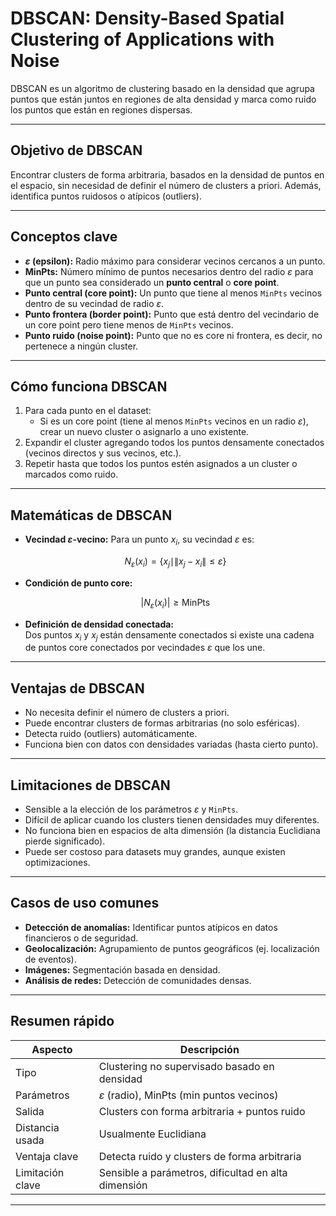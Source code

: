 # DBSCAN: Density-Based Spatial Clustering of Applications with Noise

DBSCAN es un algoritmo de clustering basado en la densidad que agrupa puntos que están juntos en regiones de alta densidad y marca como ruido los puntos que están en regiones dispersas.

---

## Objetivo de DBSCAN

Encontrar clusters de forma arbitraria, basados en la densidad de puntos en el espacio, sin necesidad de definir el número de clusters a priori. Además, identifica puntos ruidosos o atípicos (outliers).

---

## Conceptos clave

- **$\varepsilon$ (epsilon):** Radio máximo para considerar vecinos cercanos a un punto.
- **MinPts:** Número mínimo de puntos necesarios dentro del radio $\varepsilon$ para que un punto sea considerado un **punto central** o **core point**.
- **Punto central (core point):** Un punto que tiene al menos `MinPts` vecinos dentro de su vecindad de radio $\varepsilon$.
- **Punto frontera (border point):** Punto que está dentro del vecindario de un core point pero tiene menos de `MinPts` vecinos.
- **Punto ruido (noise point):** Punto que no es core ni frontera, es decir, no pertenece a ningún cluster.

---

## Cómo funciona DBSCAN

1. Para cada punto en el dataset:
   - Si es un core point (tiene al menos `MinPts` vecinos en un radio $\varepsilon$), crear un nuevo cluster o asignarlo a uno existente.
2. Expandir el cluster agregando todos los puntos densamente conectados (vecinos directos y sus vecinos, etc.).
3. Repetir hasta que todos los puntos estén asignados a un cluster o marcados como ruido.

---

## Matemáticas de DBSCAN

- **Vecindad $\varepsilon$-vecino:** Para un punto $x_i$, su vecindad $\varepsilon$ es:

  $$N_\varepsilon(x_i) = \{x_j \mid \|x_j - x_i\| \leq \varepsilon \}$$

- **Condición de punto core:**

  $$|N_\varepsilon(x_i)| \geq \text{MinPts}$$

- **Definición de densidad conectada:**  
  Dos puntos $x_i$ y $x_j$ están densamente conectados si existe una cadena de puntos core conectados por vecindades $\varepsilon$ que los une.

---

## Ventajas de DBSCAN

- No necesita definir el número de clusters a priori.
- Puede encontrar clusters de formas arbitrarias (no solo esféricas).
- Detecta ruido (outliers) automáticamente.
- Funciona bien con datos con densidades variadas (hasta cierto punto).

---

## Limitaciones de DBSCAN

- Sensible a la elección de los parámetros $\varepsilon$ y `MinPts`.
- Difícil de aplicar cuando los clusters tienen densidades muy diferentes.
- No funciona bien en espacios de alta dimensión (la distancia Euclidiana pierde significado).
- Puede ser costoso para datasets muy grandes, aunque existen optimizaciones.

---

## Casos de uso comunes

- **Detección de anomalías:** Identificar puntos atípicos en datos financieros o de seguridad.
- **Geolocalización:** Agrupamiento de puntos geográficos (ej. localización de eventos).
- **Imágenes:** Segmentación basada en densidad.
- **Análisis de redes:** Detección de comunidades densas.

---

## Resumen rápido

| Aspecto         | Descripción                               |
|-----------------|-------------------------------------------|
| Tipo            | Clustering no supervisado basado en densidad |
| Parámetros      | $\varepsilon$ (radio), MinPts (min puntos vecinos) |
| Salida          | Clusters con forma arbitraria + puntos ruido |
| Distancia usada | Usualmente Euclidiana                      |
| Ventaja clave   | Detecta ruido y clusters de forma arbitraria |
| Limitación clave| Sensible a parámetros, dificultad en alta dimensión |

---
